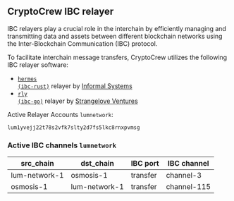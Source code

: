 ## CryptoCrew IBC relayer
IBC relayers play a crucial role in the interchain by efficiently managing and transmitting data and assets between different blockchain networks using the Inter-Blockchain Communication (IBC) protocol.

To facilitate interchain message transfers, CryptoCrew utilizes the following IBC relayer software: 
- <a href="https://github.com/informalsystems/hermes"><code>hermes (ibc-rust)</code></a> relayer by [Informal Systems](https://github.com/informalsystems)
- <a href="https://github.com/cosmos/relayer"><code>rly (ibc-go)</code></a> relayer by [Strangelove Ventures](https://github.com/strangelove-ventures)

Active Relayer Accounts `lumnetwork`:
```
lum1yvejj22t78s2vfk7slty2d7fs5lkc8rnxpvmsg
```

### Active IBC channels `lumnetwork`
| src_chain | dst_chain | IBC port | IBC channel |
| --------------- | --------------- | ------------ | ------------------- |
| lum-network-1 | osmosis-1 | transfer | channel-3 |
| osmosis-1 | lum-network-1 | transfer | channel-115 |